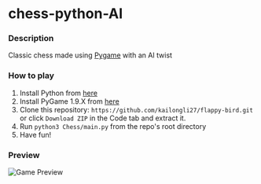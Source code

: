 # chess-python-AI

### Description
Classic chess made using [Pygame](https://www.pygame.org/wiki/about) with an AI twist 

### How to play
1. Install Python from [here](https://www.python.org/downloads)
2. Install PyGame 1.9.X from [here](http://www.pygame.org/download.shtml)
3. Clone this repository: `https://github.com/kailongli27/flappy-bird.git` or click `Download ZIP` in the Code tab and extract it.
4. Run `python3 Chess/main.py` from the repo's root directory
5. Have fun!

### Preview
![Game Preview](https://media.giphy.com/media/KtO4mwQa6MBP1KxvO5/giphy.gif)